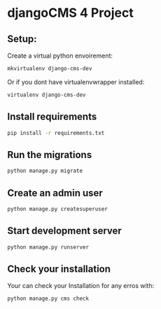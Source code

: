 # djangoCMS 4 Project

## Setup:

Create a virtual python envoirement:

```bash
mkvirtualenv django-cms-dev
```

Or if you dont have virtualenvwrapper installed:

```bash
virtualenv django-cms-dev
```

## Install requirements

```bash
pip install -r requirements.txt
```

## Run the migrations

```bash
python manage.py migrate
```

## Create an admin user

```bash
python manage.py createsuperuser
```

## Start development server

```bash
python manage.py runserver
```

## Check your installation

Your can check your Installation for any erros with:

```bash
python manage.py cms check
```
